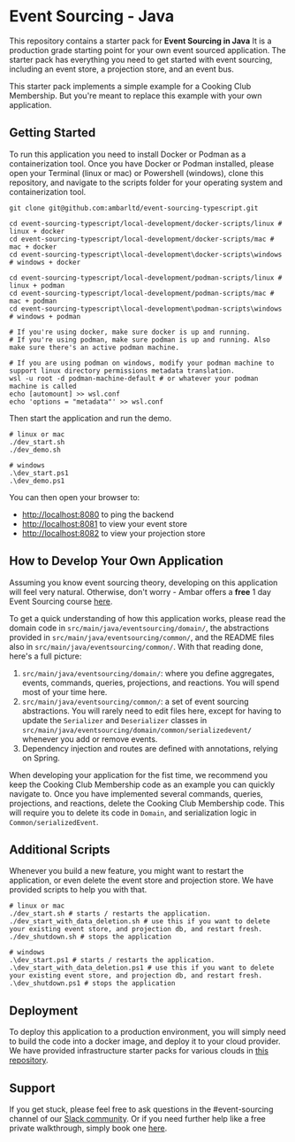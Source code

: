 # Event Sourcing - Java

This repository contains a starter pack for **Event Sourcing in Java** It is a production grade starting point 
for your own event sourced application. The starter pack has everything you need to get started with event sourcing, 
including an event store, a projection store, and an event bus.

This starter pack implements a simple example for a Cooking Club Membership. But you're meant to replace this example
with your own application.

## Getting Started

To run this application you need to install Docker or Podman as a containerization tool.
Once you have Docker or Podman installed, please open your Terminal (linux or mac) or
Powershell (windows), clone this repository, and navigate to the scripts folder for
your operating system and containerization tool.

```
git clone git@github.com:ambarltd/event-sourcing-typescript.git

cd event-sourcing-typescript/local-development/docker-scripts/linux # linux + docker
cd event-sourcing-typescript/local-development/docker-scripts/mac # mac + docker
cd event-sourcing-typescript\local-development\docker-scripts\windows  # windows + docker

cd event-sourcing-typescript/local-development/podman-scripts/linux # linux + podman
cd event-sourcing-typescript/local-development/podman-scripts/mac # mac + podman
cd event-sourcing-typescript\local-development\podman-scripts\windows  # windows + podman

# If you're using docker, make sure docker is up and running.
# If you're using podman, make sure podman is up and running. Also make sure there's an active podman machine.

# If you are using podman on windows, modify your podman machine to support linux directory permissions metadata translation.
wsl -u root -d podman-machine-default # or whatever your podman machine is called
echo [automount] >> wsl.conf
echo 'options = "metadata"' >> wsl.conf
```

Then start the application and run the demo.

```
# linux or mac
./dev_start.sh 
./dev_demo.sh

# windows
.\dev_start.ps1
.\dev_demo.ps1
```

You can then open your browser to:
- [http://localhost:8080](http://localhost:8080) to ping the backend
- [http://localhost:8081](http://localhost:8081) to view your event store
- [http://localhost:8082](http://localhost:8082) to view your projection store

## How to Develop Your Own Application

Assuming you know event sourcing theory, developing on this application will feel very natural. Otherwise, don't worry - Ambar offers a **free** 1 day Event Sourcing course [here](https://ambar.cloud/event-sourcing-one-day-course). 

To get a quick understanding of how this application works, please read the domain code in `src/main/java/eventsourcing/domain/`, the abstractions provided in `src/main/java/eventsourcing/common/`, and the README files also in `src/main/java/eventsourcing/common/`. With that reading done, here's a full picture:

1. `src/main/java/eventsourcing/domain/`: where you define aggregates, events, commands, queries, projections, and reactions. You will spend most of your time here.
2. `src/main/java/eventsourcing/common/`: a set of event sourcing abstractions. You will rarely need to edit files here, except for having to update the `Serializer` and `Deserializer` classes in `src/main/java/eventsourcing/domain/common/serializedevent/` whenever you add or remove events.
3. Dependency injection and routes are defined with annotations, relying on Spring.

When developing your application for the fist time, we recommend you keep the Cooking Club Membership code as an example you can quickly navigate to. Once you have implemented several commands, queries, projections, and reactions, delete the Cooking Club Membership code. This will require you to delete its code in `Domain`, and serialization logic in `Common/serializedEvent`.

## Additional Scripts

Whenever you build a new feature, you might want to restart the application, or even delete the event store and projection
store. We have provided scripts to help you with that.

```
# linux or mac
./dev_start.sh # starts / restarts the application.
./dev_start_with_data_deletion.sh # use this if you want to delete your existing event store, and projection db, and restart fresh.
./dev_shutdown.sh # stops the application

# windows
.\dev_start.ps1 # starts / restarts the application.
.\dev_start_with_data_deletion.ps1 # use this if you want to delete your existing event store, and projection db, and restart fresh.
.\dev_shutdown.ps1 # stops the application
```

## Deployment

To deploy this application to a production environment, you will simply need to build the code into a docker image,
and deploy it to your cloud provider. We have provided infrastructure starter packs for various clouds in [this repository](https://github.com/ambarltd/event-sourcing-cloud-starter-packs).

## Support

If you get stuck, please feel free to ask questions in the #event-sourcing channel of our [Slack community](https://www.launchpass.com/ambar). 
Or if you need further help like a free private walkthrough, simply book one [here](https://calendly.com/luis-ambar).

